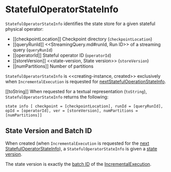 # StatefulOperatorStateInfo

`StatefulOperatorStateInfo` identifies the state store for a given stateful physical operator:

* [[checkpointLocation]] Checkpoint directory (`checkpointLocation`)
* [[queryRunId]] <<StreamingQuery.md#runId, Run ID>> of a streaming query (`queryRunId`)
* [[operatorId]] Stateful operator ID (`operatorId`)
* [[storeVersion]] <<state-version, State version>> (`storeVersion`)
* [[numPartitions]] Number of partitions

`StatefulOperatorStateInfo` is <<creating-instance, created>> exclusively when `IncrementalExecution` is requested for [nextStatefulOperationStateInfo](../IncrementalExecution.md#nextStatefulOperationStateInfo).

[[toString]]
When requested for a textual representation (`toString`), `StatefulOperatorStateInfo` returns the following:

```text
state info [ checkpoint = [checkpointLocation], runId = [queryRunId], opId = [operatorId], ver = [storeVersion], numPartitions = [numPartitions]]
```

## <span id="state-version"> State Version and Batch ID

When created (when `IncrementalExecution` is requested for the [next StatefulOperatorStateInfo](../IncrementalExecution.md#nextStatefulOperationStateInfo)), a `StatefulOperatorStateInfo` is given a [state version](#storeVersion).

The state version is exactly the [batch ID](../IncrementalExecution.md#currentBatchId) of the [IncrementalExecution](../IncrementalExecution.md).

